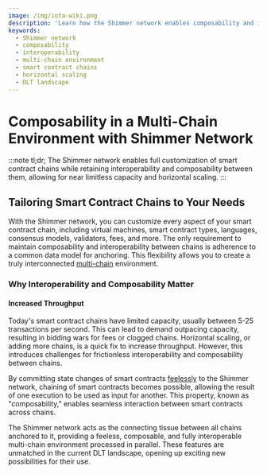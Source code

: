```yaml
---
image: /img/iota-wiki.png
description: 'Learn how the Shimmer network enables composability and interoperability in a multi-chain environment, offering full customization of smart contract chains and increased throughput.'
keywords:
  - Shimmer network
  - composability
  - interoperability
  - multi-chain environment
  - smart contract chains
  - horizontal scaling
  - DLT landscape
---
```


# Composability in a Multi-Chain Environment with Shimmer Network

:::note tl;dr;
The Shimmer network enables full customization of smart contract chains while retaining interoperability and
composability between them, allowing for near limitless capacity and horizontal scaling.
:::

## Tailoring Smart Contract Chains to Your Needs

With the Shimmer network, you can customize every aspect of your smart contract chain, including virtual machines, smart
contract types, languages, consensus models, validators, fees, and more. The only requirement to maintain composability
and interoperability between chains is adherence to a common data model for anchoring. This flexibility allows you to
create a truly interconnected [multi-chain](multichain.md) environment.

### Why Interoperability and Composability Matter

#### Increased Throughput

Today's smart contract chains have limited capacity, usually between 5-25 transactions per second. This can lead to
demand outpacing capacity, resulting in bidding wars for fees or clogged chains. Horizontal scaling, or adding more
chains, is a quick fix to increase throughput. However, this introduces challenges for frictionless interoperability and
composability between chains.

By committing state changes of smart contracts [feelessly](feeless.md) to the Shimmer network, chaining of smart
contracts becomes possible, allowing the result of one execution to be used as input for another. This property, known
as "composability," enables seamless interaction between smart contracts across chains.

The Shimmer network acts as the connecting tissue between all chains anchored to it, providing a feeless, composable,
and fully interoperable multi-chain environment processed in parallel. These features are unmatched in the current DLT
landscape, opening up exciting new possibilities for their use.
